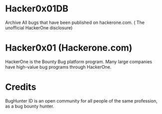 # Hacker0x01DB
Archive All bugs that have been published on hackerone.com. ( The unofficial HackerOne disclosure)

# Hacker0x01 (Hackerone.com)

HackerOne is the Bounty Bug platform program. Many large companies have high-value bug programs through HackerOne.

# Credits
BugHunter ID is an open community for all people of the same profession, as a bug bounty hunter.
